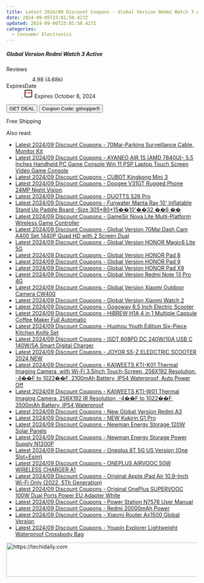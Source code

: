 ```yaml
---
title: Latest 2024/09 Discount Coupons - Global Version Redmi Watch 3 Active
date: 2024-09-05T23:01:50.427Z
updated: 2024-09-06T23:01:50.427Z
categories:
  - Consumer Electronics
---
```



<div class="max-w-4xl mx-auto grid grid-cols-1 lg:max-w-5xl lg:gap-x-20 lg:grid-cols-2">
  <div class="relative p-3 col-start-1 row-start-1 flex flex-col-reverse rounded-lg bg-gradient-to-t from-black/75 via-black/0 sm:bg-none sm:row-start-2 sm:p-0 lg:row-start-1">
    <h5 class="mt-1 text-lg font-semibold text-white sm:text-slate-900 md:text-2xl dark:sm:text-white">Global Version Redmi Watch 3 Active</h5>
  </div>
  
  <div class="col-start-1 col-end-3 row-start-1 grid gap-4 sm:mb-6 sm:grid-cols-4 lg:col-start-2 lg:row-span-6 lg:row-end-6 lg:mb-0 lg:gap-6">
    
  </div>
  <dl class="row-start-2 mt-4 flex items-center text-xs font-medium sm:row-start-3 sm:mt-1 md:mt-2.5 lg:row-start-2">
    <dt class="sr-only">Reviews</dt>
    <dd class="flex items-center text-indigo-600 dark:text-indigo-400">
      <svg width="24" height="24" fill="none" aria-hidden="true" class="mr-1 stroke-current dark:stroke-indigo-500">
        <path d="m12 5 2 5h5l-4 4 2.103 5L12 16l-5.103 3L9 14l-4-4h5l2-5Z" stroke-width="2" stroke-linecap="round" stroke-linejoin="round" />
      </svg>
      <span>4.98 <span class="font-normal text-slate-400">(4.68k)</span></span>
    </dd>
    <dt class="sr-only">ExpiresDate</dt>
    <dd class="flex items-center">
      <svg width="2" height="2" aria-hidden="true" fill="currentColor" class="mx-3 text-slate-300">
        <circle cx="1" cy="1" r="1" />
      </svg>
      <svg width="24" height="24" viewBox="0 0 24 24" fill="none" stroke="currentColor" stroke-width="2">
        <rect x="3" y="3" width="18" height="18" rx="2" fill="#fff" />
        <path d="M6 10L18 10" stroke="red" stroke-width="2" fill="none" />
        <path d="M10 6L10 18" stroke="#fff" stroke-width="2" fill="none" />
      </svg>
      Expires October 8, 2024    </dd>
  </dl>
  <div class="col-start-1 row-start-3 mt-4 self-center sm:col-start-2 sm:row-span-2 sm:row-start-2 sm:mt-0 lg:col-start-1 lg:row-start-3 lg:row-end-4 lg:mt-6">
    <button type="button" onClick="javascript:window.open(decodeURIComponent('https%3A%2F%2Fwww.shareasale.com%2Fu.cfm%3Fd%3D1118004%26m%3D97331%26u%3D4338022'), '_blank');void(0);" class="rounded-lg bg-red-600 px-3 py-2 text-sm font-medium leading-6 text-white">GET DEAL</button>
    <button type="button" onClick="javascript:window.open(decodeURIComponent('https%3A%2F%2Fwww.shareasale.com%2Fu.cfm%3Fd%3D1118004%26m%3D97331%26u%3D4338022'), '_blank');void(0);" class="border-dashed border-2 border-indigo-600 bg-green-100 text-sm leading-6 font-medium py-2 px-3 rounded-lg">Coupon Code: gshopper5</button>
  </div>
  <p class="col-start-1 mt-4 text-sm leading-6 sm:col-span-2 lg:col-span-1 lg:row-start-4 lg:mt-6 dark:text-slate-400">
    Free Shipping 
  </p>
</div>
<span class="atpl-alsoreadstyle">Also read:</span>
<div><ul>
<li><a href="https://coupons.techidaily.com/coupon-1118316-share-97331-sale/"><u>Latest 2024/09 Discount Coupons - 70Mai-Parking Surveillance Cable, Monitor Kit</u></a></li>
<li><a href="https://coupons.techidaily.com/coupon-1118318-share-97331-sale/"><u>Latest 2024/09 Discount Coupons - AYANEO AIR 1S (AMD 7840U)- 5.5 Inches Handheld PC Game Console Win 11 PSP Laptop Touch Screen Video Game Console</u></a></li>
<li><a href="https://coupons.techidaily.com/coupon-1118256-share-97331-sale/"><u>Latest 2024/09 Discount Coupons - CUBOT Kingkong Mini 3</u></a></li>
<li><a href="https://coupons.techidaily.com/coupon-1118257-share-97331-sale/"><u>Latest 2024/09 Discount Coupons - Doogee V31GT Rugged Phone 24MP Night Vision</u></a></li>
<li><a href="https://coupons.techidaily.com/coupon-1118270-share-97331-sale/"><u>Latest 2024/09 Discount Coupons - DUOTTS S26 Pro</u></a></li>
<li><a href="https://coupons.techidaily.com/coupon-1118262-share-97331-sale/"><u>Latest 2024/09 Discount Coupons - Funwater Manta Ray 10' Inflatable Stand Up Paddle Board -Size 305*80*15��10'��32 ��6 ��</u></a></li>
<li><a href="https://coupons.techidaily.com/coupon-1118258-share-97331-sale/"><u>Latest 2024/09 Discount Coupons - GameSir Nova Lite Multi-Platform Wireless Game Controller</u></a></li>
<li><a href="https://coupons.techidaily.com/coupon-1118260-share-97331-sale/"><u>Latest 2024/09 Discount Coupons - Global Version 70Mai Dash Cam A400 Set 1440P Quad HD with 2 Screen Dual</u></a></li>
<li><a href="https://coupons.techidaily.com/coupon-1118252-share-97331-sale/"><u>Latest 2024/09 Discount Coupons - Global Version HONOR Magic6 Lite 5G</u></a></li>
<li><a href="https://coupons.techidaily.com/coupon-1118249-share-97331-sale/"><u>Latest 2024/09 Discount Coupons - Global Version HONOR Pad 8</u></a></li>
<li><a href="https://coupons.techidaily.com/coupon-1118250-share-97331-sale/"><u>Latest 2024/09 Discount Coupons - Global Version HONOR Pad 9</u></a></li>
<li><a href="https://coupons.techidaily.com/coupon-1118251-share-97331-sale/"><u>Latest 2024/09 Discount Coupons - Global Version HONOR Pad X9</u></a></li>
<li><a href="https://coupons.techidaily.com/coupon-1118271-share-97331-sale/"><u>Latest 2024/09 Discount Coupons - Global Version Redmi Note 13 Pro 4G</u></a></li>
<li><a href="https://coupons.techidaily.com/coupon-1118266-share-97331-sale/"><u>Latest 2024/09 Discount Coupons - Global Version Xiaomi Outdoor Camera CW400</u></a></li>
<li><a href="https://coupons.techidaily.com/coupon-1118265-share-97331-sale/"><u>Latest 2024/09 Discount Coupons - Global Version Xiaomi Watch 2</u></a></li>
<li><a href="https://coupons.techidaily.com/coupon-1118263-share-97331-sale/"><u>Latest 2024/09 Discount Coupons - Gogoway 8.5 Inch Electric Scooter</u></a></li>
<li><a href="https://coupons.techidaily.com/coupon-1118261-share-97331-sale/"><u>Latest 2024/09 Discount Coupons - HiBREW H1A 4 in 1 Multiple Capsule Coffee Maker Full Automatic</u></a></li>
<li><a href="https://coupons.techidaily.com/coupon-1118259-share-97331-sale/"><u>Latest 2024/09 Discount Coupons - Huohou Youth Edition Six-Piece Kitchen Knife Set</u></a></li>
<li><a href="https://coupons.techidaily.com/coupon-1118269-share-97331-sale/"><u>Latest 2024/09 Discount Coupons - ISDT 608PD DC 240W/10A USB C 140W/5A Smart Digital Charger</u></a></li>
<li><a href="https://coupons.techidaily.com/coupon-1118319-share-97331-sale/"><u>Latest 2024/09 Discount Coupons - JOYOR S5-Z ELEDCTRIC SCOOTER 2024 NEW</u></a></li>
<li><a href="https://coupons.techidaily.com/coupon-1118254-share-97331-sale/"><u>Latest 2024/09 Discount Coupons - KAIWEETS KTI-K01 Thermal Imaging Camera, with Wi-Fi 3.5Inch Touch-Screen, 256X192 Resolution, -4��F to 1022��F, 2100mAh Battery, IP54 Waterproof, Auto Power Off</u></a></li>
<li><a href="https://coupons.techidaily.com/coupon-1118253-share-97331-sale/"><u>Latest 2024/09 Discount Coupons - KAIWEETS KTI-W01 Thermal Imaging Camera, 256X192 IR Resolution, -4��F to 1022��F, 3500mAh Battery, IP54 Waterproof</u></a></li>
<li><a href="https://coupons.techidaily.com/coupon-1118264-share-97331-sale/"><u>Latest 2024/09 Discount Coupons - New Global Version Redmi A3</u></a></li>
<li><a href="https://coupons.techidaily.com/coupon-1118267-share-97331-sale/"><u>Latest 2024/09 Discount Coupons - NEW Kukirin G1 Pro</u></a></li>
<li><a href="https://coupons.techidaily.com/coupon-1118322-share-97331-sale/"><u>Latest 2024/09 Discount Coupons - Newman Energy Storage 120W Solar Panels</u></a></li>
<li><a href="https://coupons.techidaily.com/coupon-1118321-share-97331-sale/"><u>Latest 2024/09 Discount Coupons - Newman Energy Storage Power Supply N1200P</u></a></li>
<li><a href="https://coupons.techidaily.com/coupon-1118272-share-97331-sale/"><u>Latest 2024/09 Discount Coupons - Oneplus 8T 5G US Version (One Slot+Esim)</u></a></li>
<li><a href="https://coupons.techidaily.com/coupon-1118317-share-97331-sale/"><u>Latest 2024/09 Discount Coupons - ONEPLUS AIRVOOC 50W WIRELESS CHARGER A1</u></a></li>
<li><a href="https://coupons.techidaily.com/coupon-1118248-share-97331-sale/"><u>Latest 2024/09 Discount Coupons - Original Apple iPad Air 10.9-Inch Wi-Fi Only (2022, 5Th Generation)</u></a></li>
<li><a href="https://coupons.techidaily.com/coupon-1118255-share-97331-sale/"><u>Latest 2024/09 Discount Coupons - Original OnePlus SUPERVOOC 100W Dual Ports Power EU Adapter White</u></a></li>
<li><a href="https://coupons.techidaily.com/coupon-1118320-share-97331-sale/"><u>Latest 2024/09 Discount Coupons - Power Station N7576 User Manual</u></a></li>
<li><a href="https://coupons.techidaily.com/coupon-1118268-share-97331-sale/"><u>Latest 2024/09 Discount Coupons - Redmi 20000mAh Power</u></a></li>
<li><a href="https://coupons.techidaily.com/coupon-1118314-share-97331-sale/"><u>Latest 2024/09 Discount Coupons - Xiaomi Router Ax1500 Global Version</u></a></li>
<li><a href="https://coupons.techidaily.com/coupon-1118315-share-97331-sale/"><u>Latest 2024/09 Discount Coupons - Youpin Explorer Lightweight Waterproof Crossbody Bag</u></a></li>
</ul></div>

<ins class="adsbygoogle"
      style="display:block"
      data-ad-client="ca-pub-7571918770474297"
      data-ad-slot="8358498916"
      data-ad-format="auto"
      data-full-width-responsive="true"></ins>
<!-- affiliate ads begin -->
<a href="https://aidotcom.pxf.io/c/5597632/2134499/19576" target="_top" id="2134499">
  <img src="//a.impactradius-go.com/display-ad/19576-2134499" border="0" alt="https://techidaily.com" width="600" height="90"/>
</a>
<img height="0" width="0" src="https://aidotcom.pxf.io/i/5597632/2134499/19576" style="position:absolute;visibility:hidden;" border="0" />
<!-- affiliate ads end -->